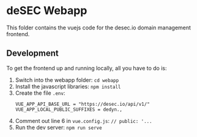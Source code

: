 # deSEC Webapp

This folder contains the vuejs code for the desec.io domain management frontend.

## Development

To get the frontend up and running locally, all you have to do is:

1. Switch into the webapp folder: `cd webapp`
2. Install the javascript libraries: `npm install`
3. Create the file `.env`:
   ```.env
   VUE_APP_API_BASE_URL = "https://desec.io/api/v1/"
   VUE_APP_LOCAL_PUBLIC_SUFFIXES = dedyn.,
   ```
3. Comment out line 6 in `vue.config.js`: `// public: '...`
4. Run the dev server: `npm run serve`
